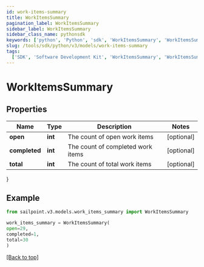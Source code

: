 ```yaml
---
id: work-items-summary
title: WorkItemsSummary
pagination_label: WorkItemsSummary
sidebar_label: WorkItemsSummary
sidebar_class_name: pythonsdk
keywords: ['python', 'Python', 'sdk', 'WorkItemsSummary', 'WorkItemsSummary']
slug: /tools/sdk/python/v3/models/work-items-summary
tags:
  ['SDK', 'Software Development Kit', 'WorkItemsSummary', 'WorkItemsSummary']
---
```


# WorkItemsSummary

## Properties

| Name          | Type    | Description                       | Notes      |
| ------------- | ------- | --------------------------------- | ---------- |
| **open**      | **int** | The count of open work items      | [optional] |
| **completed** | **int** | The count of completed work items | [optional] |
| **total**     | **int** | The count of total work items     | [optional] |

}

## Example

```python
from sailpoint.v3.models.work_items_summary import WorkItemsSummary

work_items_summary = WorkItemsSummary(
open=29,
completed=1,
total=30
)

```

[[Back to top]](#)
